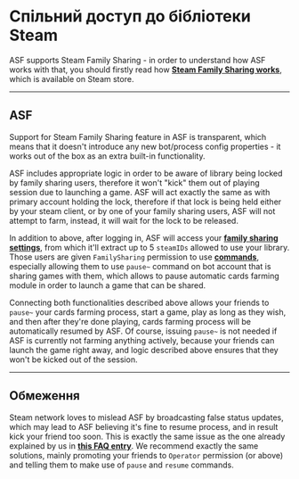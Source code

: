 # Спільний доступ до бібліотеки Steam

ASF supports Steam Family Sharing - in order to understand how ASF works with that, you should firstly read how **[Steam Family Sharing works](https://store.steampowered.com/promotion/familysharing)**, which is available on Steam store.

---

## ASF

Support for Steam Family Sharing feature in ASF is transparent, which means that it doesn't introduce any new bot/process config properties - it works out of the box as an extra built-in functionality.

ASF includes appropriate logic in order to be aware of library being locked by family sharing users, therefore it won't "kick" them out of playing session due to launching a game. ASF will act exactly the same as with primary account holding the lock, therefore if that lock is being held either by your steam client, or by one of your family sharing users, ASF will not attempt to farm, instead, it will wait for the lock to be released.

In addition to above, after logging in, ASF will access your **[family sharing settings](https://store.steampowered.com/account/managedevices)**, from which it'll extract up to 5 `steamIDs` allowed to use your library. Those users are given `FamilySharing` permission to use **[commands](https://github.com/JustArchiNET/ArchiSteamFarm/wiki/Commands)**, especially allowing them to use `pause~` command on bot account that is sharing games with them, which allows to pause automatic cards farming module in order to launch a game that can be shared.

Connecting both functionalities described above allows your friends to `pause~` your cards farming process, start a game, play as long as they wish, and then after they're done playing, cards farming process will be automatically resumed by ASF. Of course, issuing `pause~` is not needed if ASF is currently not farming anything actively, because your friends can launch the game right away, and logic described above ensures that they won't be kicked out of the session.

---

## Обмеження

Steam network loves to mislead ASF by broadcasting false status updates, which may lead to ASF believing it's fine to resume process, and in result kick your friend too soon. This is exactly the same issue as the one already explained by us in **[this FAQ entry](https://github.com/JustArchiNET/ArchiSteamFarm/wiki/FAQ#asf-is-kicking-my-steam-client-session-while-im-playing--this-account-is-logged-on-another-pc)**. We recommend exactly the same solutions, mainly promoting your friends to `Operator` permission (or above) and telling them to make use of `pause` and `resume` commands.